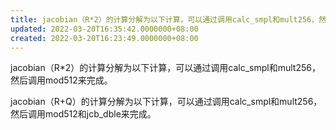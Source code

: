 ```yaml
---
title: jacobian（R*2）的计算分解为以下计算，可以通过调用calc_smpl和mult256，然后...
updated: 2022-03-20T16:35:42.0000000+08:00
created: 2022-03-20T16:23:49.0000000+08:00
---
```


jacobian（R\*2）的计算分解为以下计算，可以通过调用calc_smpl和mult256，然后调用mod512来完成。

jacobian（R+Q）的计算分解为以下计算，可以通过调用calc_smpl和mult256，然后调用mod512和jcb_dble来完成。

